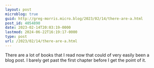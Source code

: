 ```yaml
---
layout: post
microblog: true
guid: http://greg-morris.micro.blog/2023/02/14/there-are-a.html
post_id: 4054890
date: 2023-02-14T20:03:19-0000
lastmod: 2024-06-22T16:19:17-0000
type: post
url: /2023/02/14/there-are-a.html
---
```

There are a lot of books that I read now that could of very easily been a blog post. I barely get past the first chapter before I get the point of it. 
